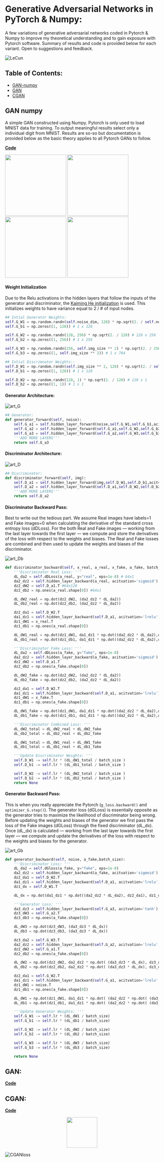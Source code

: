 # Generative Adversarial Networks in PyTorch & Numpy:

A few variations of generative adversarial networks coded in Pytorch & Numpy to improve my theoretical understanding and to gain exposure with Pytorch software. Summary of results and code is provided below for each variant. Open to suggestions and feedback.

![LeCun](https://www.import.io/wp-content/uploads/2017/06/Import.io_quote-image4-170525.jpg)

## Table of Contents: 
* [GAN-numpy](#GAN-numpy)
* [GAN](#GAN)
* [CGAN](#CGAN)


## GAN numpy
A simple GAN constructed using Numpy. Pytorch is only used to load MNIST data for training. To output meaningful results select only a individual digit from MNIST. Results are so-so but documentation is provided below as the basic theory applies to all Pytorch GANs to follow.

[**Code**](https://arxiv.org/pdf/1502.01852.pdf)

<p float="center">
  <img src="imgs/GANnumpy.gif" width="200" />
  <img src="imgs/GANnumpy1.gif" width="200" /> 
  <img src="imgs/GANnumpy2.gif" width="200" />
  <img src="imgs/GANnumpy3.gif" width="200" />
</p>


#### Weight Initialization
Due to the Relu activations in the hidden layers that follow the inputs of the generator and discriminator, the [Kaiming He initialization](https://arxiv.org/pdf/1502.01852.pdf) is used. This initializes weights to have variance equal to 2 / # of input nodes.

```python 
## Intial Generator Weights:
self.G_W1 = np.random.randn(self.noise_dim, 128) * np.sqrt(2. / self.noise_dim) # 100 x 128
self.G_b1 = np.zeros((1, 128)) # 1 x 128

self.G_W2 = np.random.randn(128, 256) * np.sqrt(2. / 128) # 128 x 256
self.G_b2 = np.zeros((1, 256)) # 1 x 256

self.G_W3 = np.random.randn(256, self.img_size ** 2) * np.sqrt(2. / 256) # 256 x 784
self.G_b3 = np.zeros((1, self.img_size ** 2)) # 1 x 784

## Intial Discrimnator Weights::
self.D_W1 = np.random.randn(self.img_size ** 2, 128) * np.sqrt(2. / self.img_size ** 2) # 784 x 128
self.D_b1 = np.zeros((1, 128)) # 1 x 128

self.D_W2 = np.random.randn(128, 1) * np.sqrt(2. / 128) # 128 x 1
self.D_b2 = np.zeros((1, 1)) # 1 x 1
```

#### Generator Architecture:
![art_G](imgs/GAN_numpy_G.jpeg)

```python 
## Generator:
def generator_forward(self, noise):
    self.G_a1 = self.hidden_layer_forward(noise,self.G_W1,self.G_b1,acitvation='lrelu',ns=0)
    self.G_a2 = self.hidden_layer_forward(self.G_a1,self.G_W2,self.G_b2,acitvation='lrelu',ns=0)
    self.G_a3 = self.hidden_layer_forward(self.G_a2,self.G_W3,self.G_b3,acitvation='tanh')
    '''ADD MORE LAYERS'''
    return self.G_a3
```

#### Discriminator Architecture:
![art_D](imgs/GAN_numpy_D.jpeg)

```python 
## Discriminator:
def discriminator_forward(self, img):
    self.D_a1 = self.hidden_layer_forward(img,self.D_W1,self.D_b1,acitvation='lrelu')
    self.D_a2 = self.hidden_layer_forward(self.D_a1,self.D_W2,self.D_b2,acitvation='sigmoid')
    '''ADD MORE LAYERS'''
    return self.D_a2
```

#### Discriminator Backward Pass:
Best to write out the tedious part. We assume Real images have labels=1 and Fake images=0 when calculating the derivative of the standard cross entropy loss (dDLoss). For the both Real and Fake images — working from the last layer towards the first layer — we compute and store the derivatives of the loss with respect to the weights and biases. The Real and Fake losses are combined and then used to update the weights and biases of the discriminator. 

![art_Db](imgs/GAN_numpy_Dback.jpeg)
```python 
def discriminator_backward(self, x_real, a_real, x_fake, a_fake, batch_size):
    '''Discriminator Real Loss: '''
    dL_da2 = self.dDLoss(a_real, y="real", eps=1e-8) # 64x1
    da2_dz2 = self.hidden_layer_backward(a_real, acitvation='sigmoid') # a_real = self.D_a2
    dz2_dW2 = self.D_a1.T #64x128
    dz2_db2 = np.ones(a_real.shape[0]) #64x1

    dL_dW2_real = np.dot(dz2_dW2, (da2_dz2 * dL_da2))
    dL_db2_real = np.dot(dz2_db2, (da2_dz2 * dL_da2)) 

    dz2_da1 = self.D_W2.T
    da1_dz1 = self.hidden_layer_backward(self.D_a1, acitvation='lrelu')
    dz1_dW1 = x_real.T
    dz1_db1 = np.ones(a_real.shape[0])

    dL_dW1_real = np.dot(dz1_dW1, da1_dz1 * np.dot((da2_dz2 * dL_da2),dz2_da1) ) 
    dL_db1_real = np.dot(dz1_db1, da1_dz1 * np.dot((da2_dz2 * dL_da2),dz2_da1) ) 

    '''Discriminator Fake Loss: '''
    dL_da2 = self.dDLoss(a_fake, y="fake", eps=1e-8)
    da2_dz2 = self.hidden_layer_backward(a_fake, acitvation='sigmoid') # a_fake = self.D_a2
    dz2_dW2 = self.D_a1.T
    dz2_db2 = np.ones(a_fake.shape[0])

    dL_dW2_fake = np.dot(dz2_dW2, (da2_dz2 * dL_da2))
    dL_db2_fake = np.dot(dz2_db2, (da2_dz2 * dL_da2)) 

    dz2_da1 = self.D_W2.T
    da1_dz1 = self.hidden_layer_backward(self.D_a1, acitvation='lrelu')
    dz1_dW1 = x_fake.T
    dz1_db1 = np.ones(a_fake.shape[0])

    dL_dW1_fake = np.dot(dz1_dW1, da1_dz1 * np.dot((da2_dz2 * dL_da2),dz2_da1) ) 
    dL_db1_fake = np.dot(dz1_db1, da1_dz1 * np.dot((da2_dz2 * dL_da2),dz2_da1) ) 

    '''Discriminator Combined Loss: '''
    dL_dW2_total = dL_dW2_real + dL_dW2_fake 
    dL_db2_total = dL_db2_real + dL_db2_fake

    dL_dW1_total = dL_dW1_real + dL_dW1_fake 
    dL_db1_total = dL_db1_real + dL_db1_fake

    '''Update Discriminator Weights: '''
    self.D_W1 -= self.lr * (dL_dW1_total / batch_size )
    self.D_b1 -= self.lr * (dL_db1_total / batch_size )

    self.D_W2 -= self.lr * (dL_dW2_total / batch_size )
    self.D_b2 -= self.lr * (dL_db2_total / batch_size )
    return None
```

#### Generator Backward Pass:
This is when you really appreciate the Pytorch (```g_loss.backward()``` and ```optimizer_G.step()```). The generator loss (dGLoss) is essentially opposite as the generator tries to maximize the likelihood of discriminator being wrong. Before updating the weights and biases of the generator we first pass the loss of the Fake images (dGLoss) through the fixed discriminator (dL_dx). Once (dL_dx) is calculated — working from the last layer towards the first layer — we compute and update the derivatives of the loss with respect to the weights and biases for the generator. 

![art_Gb](imgs/GAN_numpy_Gback.jpeg)
```python 
def generator_backward(self, noise, a_fake,batch_size): 
    '''Discriminator Loss: '''
    dL_da2 = self.dGloss(a_fake, y="fake", eps=1e-8)
    da2_dz2 = self.hidden_layer_backward(a_fake, acitvation='sigmoid')
    dz2_da1 = self.D_W2.T
    da1_dz1 = self.hidden_layer_backward(self.D_a1, acitvation='lrelu')
    dz1_dx = self.D_W1.T

    dL_dx = np.dot(da1_dz1 * np.dot((da2_dz2 * dL_da2), dz2_da1), dz1_dx)

    '''Generator Loss: '''
    da3_dz3 = self.hidden_layer_backward(self.G_a3, acitvation='tanh')
    dz3_dW3 = self.G_a2.T
    dz3_db3 = np.ones(a_fake.shape[0])

    dL_dW3 = np.dot(dz3_dW3, (da3_dz3 * dL_dx))
    dL_db3 = np.dot(dz3_db3, (da3_dz3 * dL_dx))

    dz3_da2 = self.G_W3.T
    da2_dz2 = self.hidden_layer_backward(self.G_a2, acitvation='lrelu',ns=0)
    dz2_dW2 = self.G_a1.T
    dz2_db2 = np.ones(a_fake.shape[0])

    dL_dW2 = np.dot(dz2_dW2, da2_dz2 * np.dot( (da3_dz3 * dL_dx), dz3_da2))
    dL_db2 = np.dot(dz2_db2, da2_dz2 * np.dot( (da3_dz3 * dL_dx), dz3_da2))

    dz2_da1 = self.G_W2.T
    da1_dz1 = self.hidden_layer_backward(self.G_a1, acitvation='lrelu',ns=0)
    dz1_dW1 = noise.T
    dz1_db1 = np.ones(a_fake.shape[0])

    dL_dW1 = np.dot(dz1_dW1, da1_dz1 * np.dot( (da2_dz2 * np.dot( (da3_dz3 * dL_dx), dz3_da2)), dz2_da1))
    dL_db1 = np.dot(dz1_db1, da1_dz1 * np.dot( (da2_dz2 * np.dot( (da3_dz3 * dL_dx), dz3_da2)), dz2_da1))

    '''Update Generator Weights: '''
    self.G_W1 -= self.lr * (dL_dW1 / batch_size)
    self.G_b1 -= self.lr * (dL_db1 / batch_size)

    self.G_W2 -= self.lr * (dL_dW2 / batch_size)
    self.G_b2 -= self.lr * (dL_db2 / batch_size)

    self.G_W3 -= self.lr * (dL_dW3 / batch_size)
    self.G_b3 -= self.lr * (dL_db3 / batch_size)

    return None
```






## GAN:


[**Code**](https://github.com/longenbach/GANs_PyTorch/blob/master/code/GAN.py)







## CGAN:


[**Code**](https://github.com/longenbach/GANs_PyTorch/blob/master/code/CGAN.py)


<p align="center">
  <img width="100" height="100" src=imgs/CGAN_output.gif>
</p>

![CGANloss](imgs/CGAN_loss.png)

